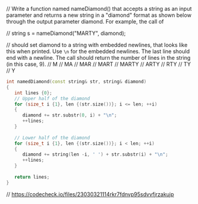 // Write a function named nameDiamond() that accepts a string as an input parameter and returns a new string in a "diamond" format as shown below through the output parameter diamond. For example, the call of

// string s = nameDiamond("MARTY", diamond);

// should set diamond to a string with embedded newlines, that looks like this when printed. Use `\n` for the embedded newlines. The last line should end with a newline. The call should return the number of lines in the string (in this case, 9).
// M
// MA
// MAR
// MART
// MARTY
//    ARTY
//      RTY
//        TY
//          Y

```cpp
int namedDiamond(const string& str, string& diamond)
{
   int lines {0};
   // Upper half of the diamond
   for (size_t i {1}, len {(str.size())}; i <= len; ++i)
   {
      diamond += str.substr(0, i) + "\n";
      ++lines;
   }
   
   // Lower half of the diamond
   for (size_t i {1}, len {(str.size())}; i < len; ++i)
   {
      diamond += string(len -i, ' ') + str.substr(i) + "\n";
      ++lines;
   }
   
   return lines;
}
```

// https://codecheck.io/files/23030321114rkr7fdnvp95sdvvfjrzakujp